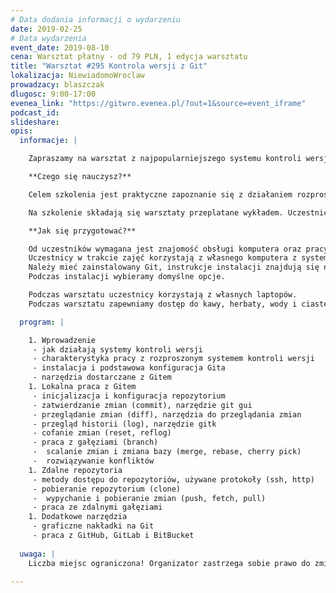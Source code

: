 ```yaml
---
# Data dodania informacji o wydarzeniu
date: 2019-02-25
# Data wydarzenia
event_date: 2019-08-10
cena: Warsztat płatny - od 79 PLN, 1 edycja warsztatu
title: "Warsztat #295 Kontrola wersji z Git"
lokalizacja: NiewiadomoWroclaw
prowadzacy: blaszczak
dlugosc: 9:00-17:00
evenea_link: "https://gitwro.evenea.pl/?out=1&source=event_iframe"
podcast_id:
slideshare:
opis:
  informacje: |

    Zapraszamy na warsztat z najpopularniejszego systemu kontroli wersji.

    **Czego się nauczysz?**

    Celem szkolenia jest praktyczne zapoznanie się z działaniem rozproszonego systemu kontroli wersji Git. Omówiony zostanie styl pracy z Gitem uwzględniający dobre praktyki oraz podstawowe polecenia dostępne w tym narzędziu. Szczególny nacisk położony jest na typowe sytuacje, które stwarzają najwięcej problemów początkującym użytkownikom, takie jak rozwiązywanie konfliktów, wycofywanie zmian, praca ze zdalnymi gałęziami czy efektywna współpraca zespołowa.

    Na szkolenie składają się warsztaty przeplatane wykładem. Uczestnicy będą na bieżąco wykonywali różnorodne ćwiczenia, które pozwolą im zapoznać się z Gitem oraz będą łącznikiem pomiędzy kolejnymi tematami poruszanymi w trakcie szkolenia.

    **Jak się przygotować?**

    Od uczestników wymagana jest znajomość obsługi komputera oraz pracy w konsoli.
    Uczestnicy w trakcie zajęć korzystają z własnego komputera z systemem Windows, Linux lub macOS.
    Należy mieć zainstalowany Git, instrukcje instalacji znajdują się na: [https://git-scm.com/downloads]
    Podczas instalacji wybieramy domyślne opcje.

    Podczas warsztatu uczestnicy korzystają z własnych laptopów. 
    Podczas warsztatu zapewniamy dostęp do kawy, herbaty, wody i ciastek. W porze obiadowej zapewniamy lunch.

  program: |

    1. Wprowadzenie
     - jak działają systemy kontroli wersji
     - charakterystyka pracy z rozproszonym systemem kontroli wersji
     - instalacja i podstawowa konfiguracja Gita
     - narzędzia dostarczane z Gitem
    1. Lokalna praca z Gitem
     - inicjalizacja i konfiguracja repozytorium
     - zatwierdzanie zmian (commit), narzędzie git gui
     - przeglądanie zmian (diff), narzędzia do przeglądania zmian
     - przegląd historii (log), narzędzie gitk
     - cofanie zmian (reset, reflog)
     - praca z gałęziami (branch)
     -  scalanie zmian i zmiana bazy (merge, rebase, cherry pick)
     -  rozwiązywanie konfliktów
    1. Zdalne repozytoria
     - metody dostępu do repozytoriów, używane protokoły (ssh, http)
     - pobieranie repozytorium (clone)
     -  wypychanie i pobieranie zmian (push, fetch, pull)
     - praca ze zdalnymi gałęziami
    1. Dodatkowe narzędzia
     - graficzne nakładki na Git
     - praca z GitHub, GitLab i BitBucket
  
  uwaga: |
    Liczba miejsc ograniczona! Organizator zastrzega sobie prawo do zmiany lokalizacji wydarzenia oraz jego odwołania w przypadku niezgłoszenia się minimalnej liczby uczestników.

---
```

